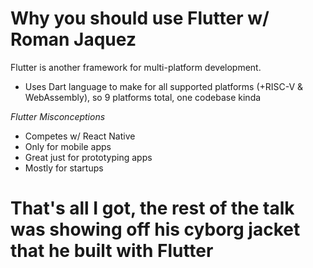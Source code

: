 # Why you should use Flutter w/ Roman Jaquez #

Flutter is another framework for multi-platform development.
- Uses Dart language to make for all supported platforms (+RISC-V & WebAssembly), so 9 platforms total, one codebase kinda

_Flutter Misconceptions_
- Competes w/ React Native
- Only for mobile apps
- Great just for prototyping apps
- Mostly for startups

# That's all I got, the rest of the talk was showing off his cyborg jacket that he built with Flutter #